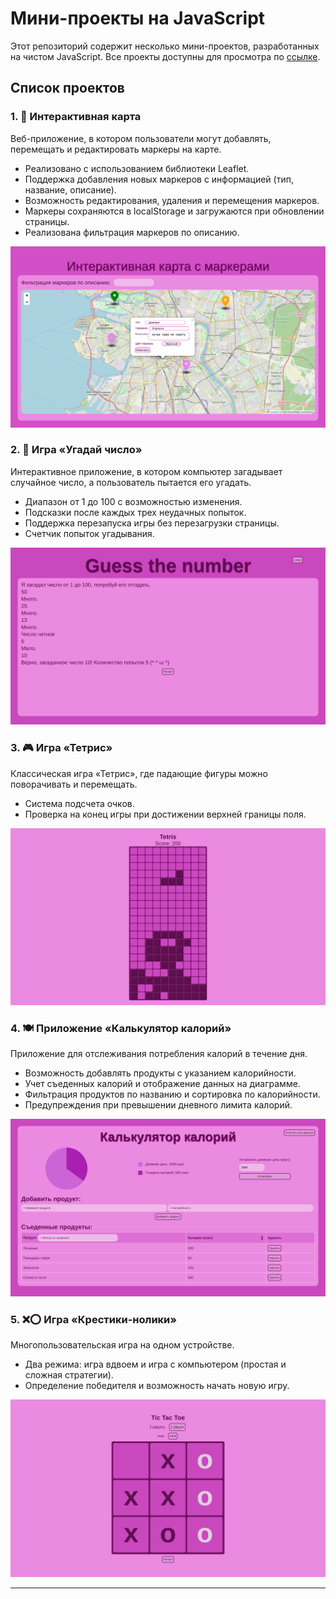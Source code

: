 # Мини-проекты на JavaScript

Этот репозиторий содержит несколько мини-проектов, разработанных на чистом JavaScript. Все проекты доступны для просмотра по [ссылке](https://lolitaklim.github.io/mini-projects-on-js/).

## Список проектов

### 1. 🎯 **Интерактивная карта**

Веб-приложение, в котором пользователи могут добавлять, перемещать и редактировать маркеры на карте.

- Реализовано с использованием библиотеки Leaflet.
- Поддержка добавления новых маркеров с информацией (тип, название, описание).
- Возможность редактирования, удаления и перемещения маркеров.
- Маркеры сохраняются в localStorage и загружаются при обновлении страницы.
- Реализована фильтрация маркеров по описанию.

![Интерактивная карта](demo/interactivemap.png)

### 2. 🧠 **Игра «Угадай число»**

Интерактивное приложение, в котором компьютер загадывает случайное число, а пользователь пытается его угадать.

- Диапазон от 1 до 100 с возможностью изменения.
- Подсказки после каждых трех неудачных попыток.
- Поддержка перезапуска игры без перезагрузки страницы.
- Счетчик попыток угадывания.

![Игра «Угадай число»](demo/guessthenumber.png)

### 3. 🎮 **Игра «Тетрис»**

Классическая игра «Тетрис», где падающие фигуры можно поворачивать и перемещать.

- Система подсчета очков.
- Проверка на конец игры при достижении верхней границы поля.

![Игра «Тетрис»](demo/tetris.png)

### 4. 🍽 **Приложение «Калькулятор калорий»**

Приложение для отслеживания потребления калорий в течение дня.

- Возможность добавлять продукты с указанием калорийности.
- Учет съеденных калорий и отображение данных на диаграмме.
- Фильтрация продуктов по названию и сортировка по калорийности.
- Предупреждения при превышении дневного лимита калорий.

![Калькулятор калорий](demo/caloriecalculator.png)

### 5. ❌⭕ **Игра «Крестики-нолики»**

Многопользовательская игра на одном устройстве.

- Два режима: игра вдвоем и игра с компьютером (простая и сложная стратегии).
- Определение победителя и возможность начать новую игру.

![Игра «Крестики-нолики»](demo/tictactoe.png)

---
